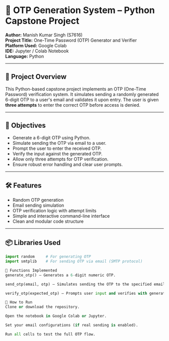 # 🔐 OTP Generation System – Python Capstone Project

**Author:** Manish Kumar Singh (S7616)  
**Project Title:** One-Time Password (OTP) Generator and Verifier  
**Platform Used:** Google Colab  
**IDE:** Jupyter / Colab Notebook  
**Language:** Python  

---

## 📌 Project Overview

This Python-based capstone project implements an OTP (One-Time Password) verification system. It simulates sending a randomly generated 6-digit OTP to a user's email and validates it upon entry. The user is given **three attempts** to enter the correct OTP before access is denied.

---

## 🎯 Objectives

- Generate a 6-digit OTP using Python.
- Simulate sending the OTP via email to a user.
- Prompt the user to enter the received OTP.
- Verify the input against the generated OTP.
- Allow only three attempts for OTP verification.
- Ensure robust error handling and clear user prompts.

---

## 🛠️ Features

- Random OTP generation
- Email sending simulation
- OTP verification logic with attempt limits
- Simple and interactive command-line interface
- Clean and modular code structure

---

## 📦 Libraries Used

```python
import random     # For generating OTP
import smtplib    # For sending OTP via email (SMTP protocol)

🧩 Functions Implemented
generate_otp() – Generates a 6-digit numeric OTP.

send_otp(email, otp) – Simulates sending the OTP to the specified email.

verify_otp(expected_otp) – Prompts user input and verifies with generated OTP. Limits retries to 3 attempts.

🚀 How to Run
Clone or download the repository.

Open the notebook in Google Colab or Jupyter.

Set your email configurations (if real sending is enabled).

Run all cells to test the full OTP flow.
